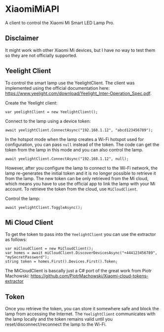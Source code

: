 # XiaomiMiAPI
A client to control the Xiaomi Mi Smart LED Lamp Pro. 

## Disclaimer
It might work with other Xiaomi Mi devices, but I have no way to test them so they are not officially supported.

## Yeelight Client
To control the smart lamp use the YeelightClient. The client was implemented using the official documentation here: https://www.yeelight.com/download/Yeelight_Inter-Operation_Spec.pdf. 

Create the Yeelight client:
```
var yeelightClient = new YeelightClient();
```

Connect to the lamp using a device token:
```
await yeelightClient.ConnectAsync("192.168.1.12", "abcd123456789");
```
In the hotspot mode when the lamp creates a Wi-Fi hotspot used for configuration, you can pass `null` instead of the token. The code can get the token from the lamp in this mode and you can also control the lamp. 
```
await yeelightClient.ConnectAsync("192.168.1.12", null);
```
However, after you configure the lamp to connect to the Wi-Fi network, the lamp re-generates the initial token and it is no longer possible to retrieve it from the lamp. The new token can be only retrieved from the Mi cloud, which means you have to use the official app to link the lamp with your Mi account. To retrieve the token from the cloud, use `MiCloudClient`.

Control the lamp:
```
await yeelightClient.ToggleAsync();
```
## Mi Cloud Client
To get the token to pass into the `YeelightClient` you can use the extractor as follows:
```
var miCloudClient = new MiCloudClient();
var homes = await miCloudClient.DiscoverDevicesAsync("+444123456789", "mySecretPassword");
string token = homes.First().Devices.First().Token;
```

The MiCloudClient is bascally just a C# port of the great work from Piotr Machowski: https://github.com/PiotrMachowski/Xiaomi-cloud-tokens-extractor
## Token
Once you retrieve the token, you can store it somewhere safe and block the lamp from accessing the Internet. The `YeelightClient` communicates with the lamp locally and the token remains valid until you reset/disconnect/reconnect the lamp to the Wi-Fi.